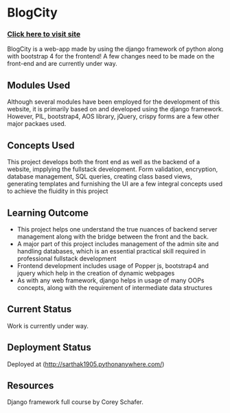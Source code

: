 # BlogCity 
 ### [Click here to visit site](http://sarthak1905.pythonanywhere.com/)
 BlogCity is a web-app made by using the django framework of python along with bootstrap 4 for the frontend! A few changes need to be made on the front-end and are 
 currently under way.
 
 ## Modules Used
 Although several modules have been employed for the development of this website, it is primarily based on and developed using the django framework. However, PIL, bootstrap4, AOS library,
 jQuery, crispy forms are a few other major packaes used.
 
 ## Concepts Used
 This project develops both the front end as well as the backend of a website, impplying the fullstack development. Form validation, encryption, database management, SQL queries, 
 creating class based views, generating templates and furnishing the UI are a few integral concepts used to achieve the fluidity in this project 
 
 ## Learning Outcome
 * This project helps one understand the true nuances of backend server management along with the bridge between the front and the back.
 * A major part of this project includes management of the admin site and handling databases, which is an essential practical skill required in professional fullstack development
 * Frontend development includes usage of Popper js, bootstrap4 and jquery which help in the creation of dynamic webpages
 * As with any web framework, django helps in usage of many OOPs concepts, along with the requirement of intermediate data structures
 
 ## Current Status
 Work is currently under way.
 
 ## Deployment Status 
 Deployed at (http://sarthak1905.pythonanywhere.com/)
 
 ## Resources
 Django framework full course by Corey Schafer. 
